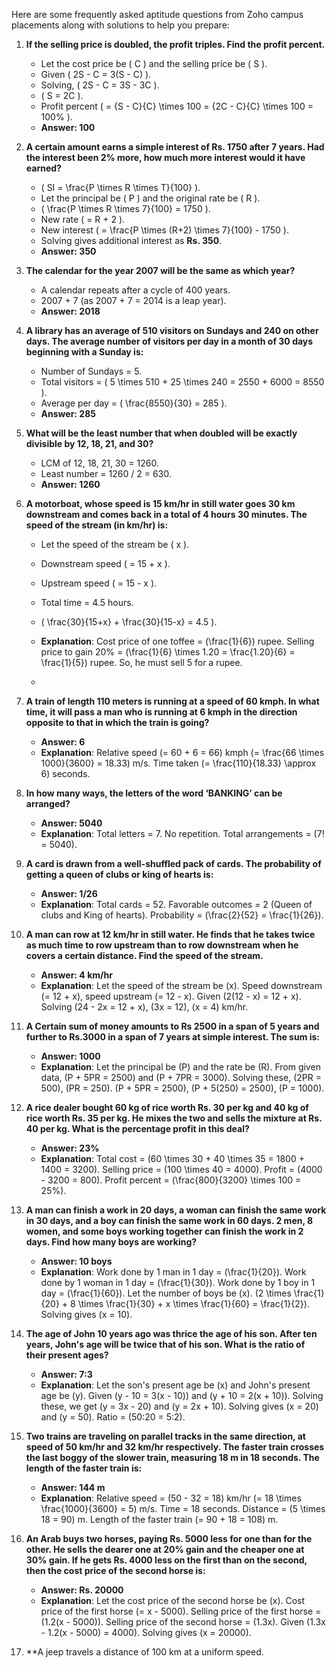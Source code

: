 Here are some frequently asked aptitude questions from Zoho campus placements along with solutions to help you prepare:

1. **If the selling price is doubled, the profit triples. Find the profit percent.**
   - Let the cost price be \( C \) and the selling price be \( S \).
   - Given \( 2S - C = 3(S - C) \).
   - Solving, \( 2S - C = 3S - 3C \).
   - \( S = 2C \).
   - Profit percent \( = {S - C}{C} \times 100 = {2C - C}{C} \times 100 = 100\% \).
   - **Answer: 100**

2. **A certain amount earns a simple interest of Rs. 1750 after 7 years. Had the interest been 2% more, how much more interest would it have earned?**
   - \( SI = \frac{P \times R \times T}{100} \).
   - Let the principal be \( P \) and the original rate be \( R \).
   - \( \frac{P \times R \times 7}{100} = 1750 \).
   - New rate \( = R + 2 \).
   - New interest \( = \frac{P \times (R+2) \times 7}{100} - 1750 \).
   - Solving gives additional interest as **Rs. 350**.
   - **Answer: 350**

3. **The calendar for the year 2007 will be the same as which year?**
   - A calendar repeats after a cycle of 400 years.
   - 2007 + 7 (as 2007 + 7 = 2014 is a leap year).
   - **Answer: 2018**

4. **A library has an average of 510 visitors on Sundays and 240 on other days. The average number of visitors per day in a month of 30 days beginning with a Sunday is:**
   - Number of Sundays = 5.
   - Total visitors = \( 5 \times 510 + 25 \times 240 = 2550 + 6000 = 8550 \).
   - Average per day = \( \frac{8550}{30} = 285 \).
   - **Answer: 285**

5. **What will be the least number that when doubled will be exactly divisible by 12, 18, 21, and 30?**
   - LCM of 12, 18, 21, 30 = 1260.
   - Least number = 1260 / 2 = 630.
   - **Answer: 1260**

6. **A motorboat, whose speed is 15 km/hr in still water goes 30 km downstream and comes back in a total of 4 hours 30 minutes. The speed of the stream (in km/hr) is:**
   - Let the speed of the stream be \( x \).
   - Downstream speed \( = 15 + x \).
   - Upstream speed \( = 15 - x \).
   - Total time = 4.5 hours.
   - \( \frac{30}{15+x} + \frac{30}{15-x} = 4.5 \).
   - **Explanation**: Cost price of one toffee = \(\frac{1}{6}\) rupee. Selling price to gain 20% = \(\frac{1}{6} \times 1.20 = \frac{1.20}{6} = \frac{1}{5}\) rupee. So, he must sell 5 for a rupee.
  
   - 

6. **A train of length 110 meters is running at a speed of 60 kmph. In what time, it will pass a man who is running at 6 kmph in the direction opposite to that in which the train is going?**
   - **Answer: 6**
   - **Explanation**: Relative speed \(= 60 + 6 = 66\) kmph \(= \frac{66 \times 1000}{3600} = 18.33\) m/s. Time taken \(= \frac{110}{18.33} \approx 6\) seconds.

7. **In how many ways, the letters of the word ‘BANKING’ can be arranged?**
   - **Answer: 5040**
   - **Explanation**: Total letters = 7. No repetition. Total arrangements = \(7! = 5040\).

8. **A card is drawn from a well-shuffled pack of cards. The probability of getting a queen of clubs or king of hearts is:**
   - **Answer: 1/26**
   - **Explanation**: Total cards = 52. Favorable outcomes = 2 (Queen of clubs and King of hearts). Probability = \(\frac{2}{52} = \frac{1}{26}\).

9. **A man can row at 12 km/hr in still water. He finds that he takes twice as much time to row upstream than to row downstream when he covers a certain distance. Find the speed of the stream.**
   - **Answer: 4 km/hr**
   - **Explanation**: Let the speed of the stream be \(x\). Speed downstream \(= 12 + x\), speed upstream \(= 12 - x\). Given \(2(12 - x) = 12 + x\). Solving \(24 - 2x = 12 + x\), \(3x = 12\), \(x = 4\) km/hr.

10. **A Certain sum of money amounts to Rs 2500 in a span of 5 years and further to Rs.3000 in a span of 7 years at simple interest. The sum is:**
    - **Answer: 1000**
    - **Explanation**: Let the principal be \(P\) and the rate be \(R\). From given data, \(P + 5PR = 2500\) and \(P + 7PR = 3000\). Solving these, \(2PR = 500\), \(PR = 250\). \(P + 5PR = 2500\), \(P + 5(250) = 2500\), \(P = 1000\).

11. **A rice dealer bought 60 kg of rice worth Rs. 30 per kg and 40 kg of rice worth Rs. 35 per kg. He mixes the two and sells the mixture at Rs. 40 per kg. What is the percentage profit in this deal?**
    - **Answer: 23%**
    - **Explanation**: Total cost = \(60 \times 30 + 40 \times 35 = 1800 + 1400 = 3200\). Selling price = \(100 \times 40 = 4000\). Profit = \(4000 - 3200 = 800\). Profit percent = \(\frac{800}{3200} \times 100 = 25%\).

12. **A man can finish a work in 20 days, a woman can finish the same work in 30 days, and a boy can finish the same work in 60 days. 2 men, 8 women, and some boys working together can finish the work in 2 days. Find how many boys are working?**
    - **Answer: 10 boys**
    - **Explanation**: Work done by 1 man in 1 day = \(\frac{1}{20}\). Work done by 1 woman in 1 day = \(\frac{1}{30}\). Work done by 1 boy in 1 day = \(\frac{1}{60}\). Let the number of boys be \(x\). \(2 \times \frac{1}{20} + 8 \times \frac{1}{30} + x \times \frac{1}{60} = \frac{1}{2}\). Solving gives \(x = 10\).

13. **The age of John 10 years ago was thrice the age of his son. After ten years, John's age will be twice that of his son. What is the ratio of their present ages?**
    - **Answer: 7:3**
    - **Explanation**: Let the son's present age be \(x\) and John's present age be \(y\). Given \(y - 10 = 3(x - 10)\) and \(y + 10 = 2(x + 10)\). Solving these, we get \(y = 3x - 20\) and \(y = 2x + 10\). Solving gives \(x = 20\) and \(y = 50\). Ratio = \(50:20 = 5:2\).

14. **Two trains are traveling on parallel tracks in the same direction, at speed of 50 km/hr and 32 km/hr respectively. The faster train crosses the last boggy of the slower train, measuring 18 m in 18 seconds. The length of the faster train is:**
    - **Answer: 144 m**
    - **Explanation**: Relative speed = \(50 - 32 = 18\) km/hr \(= 18 \times \frac{1000}{3600} = 5\) m/s. Time = 18 seconds. Distance = \(5 \times 18 = 90\) m. Length of the faster train \(= 90 + 18 = 108\) m.

15. **An Arab buys two horses, paying Rs. 5000 less for one than for the other. He sells the dearer one at 20% gain and the cheaper one at 30% gain. If he gets Rs. 4000 less on the first than on the second, then the cost price of the second horse is:**
    - **Answer: Rs. 20000**
    - **Explanation**: Let the cost price of the second horse be \(x\). Cost price of the first horse \(= x - 5000\). Selling price of the first horse = \(1.2(x - 5000)\). Selling price of the second horse = \(1.3x\). Given \(1.3x - 1.2(x - 5000) = 4000\). Solving gives \(x = 20000\).

16. **A jeep travels a distance of 100 km at a uniform speed.
